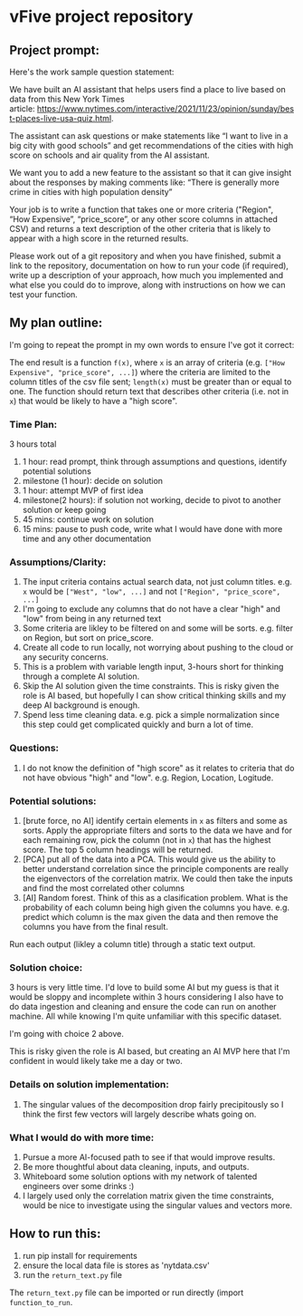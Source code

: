 # vFive project repository

## Project prompt:

Here's the work sample question statement:

We have built an AI assistant that helps users find a place to live based on data from this New York Times article: https://www.nytimes.com/interactive/2021/11/23/opinion/sunday/best-places-live-usa-quiz.html.

The assistant can ask questions or make statements like “I want to live in a big city with good schools” and get recommendations of the cities with high score on schools and air quality from the AI assistant.

We want you to add a new feature to the assistant so that it can give insight about the responses by making comments like: “There is generally more crime in cities with high population density”

Your job is to write a function that takes one or more criteria ("Region", “How Expensive”, “price_score”, or any other score columns in attached CSV) and returns a text description of the other criteria that is likely to appear with a high score in the returned results.

Please work out of a git repository and when you have finished, submit a link to the repository, documentation on how to run your code (if required), write up a description of your approach, how much you implemented and what else you could do to improve, along with instructions on how we can test your function.


## My plan outline:

I'm going to repeat the prompt in my own words to ensure I've got it correct:

The end result is a function `f(x)`, where `x` is an array of criteria (e.g. `["How Expensive", "price_score", ...]`) where the criteria are limited to the column titles of the csv file sent; `length(x)` must be greater than or equal to one. The function should return text that describes other criteria (i.e. not in `x`) that would be likely to have a "high score". 

### Time Plan:

3 hours total

1. 1 hour: read prompt, think through assumptions and questions, identify potential solutions
2. milestone (1 hour): decide on solution
3. 1 hour: attempt MVP of first idea
4. milestone(2 hours): if solution not working, decide to pivot to another solution or keep going
5. 45 mins: continue work on solution
6. 15 mins: pause to push code, write what I would have done with more time and any other documentation



### Assumptions/Clarity:

1. The input criteria contains actual search data, not just column titles. e.g. `x` would be `["West", "low", ...]` and not `["Region", "price_score", ...]`
2. I'm going to exclude any columns that do not have a clear "high" and "low" from being in any returned text
3. Some criteria are likley to be filtered on and some will be sorts. e.g. filter on Region, but sort on price_score. 
4. Create all code to run locally, not worrying about pushing to the cloud or any security concerns.
5. This is a problem with variable length input, 3-hours short for thinking through a complete AI solution. 
6. Skip the AI solution given the time constraints. This is risky given the role is AI based, but hopefully I can show critical thinking skills and my deep AI background is enough.  
7. Spend less time cleaning data. e.g. pick a simple normalization since this step could get complicated quickly and burn a lot of time.


### Questions:

1. I do not know the definition of "high score" as it relates to criteria that do not have obvious "high" and "low". e.g. Region, Location, Logitude.


### Potential solutions:

1. [brute force, no AI] identify certain elements in `x` as filters and some as sorts. Apply the appropriate filters and sorts to the data we have and for each remaining row, pick the column (not in `x`) that has the highest score. The top 5 column headings will be returned.
2. [PCA] put all of the data into a PCA. This would give us the ability to better understand correlation since the principle components are really the eigenvectors of the correlation matrix. We could then take the inputs and find the most correlated other columns
3. [AI] Random forest. Think of this as a clasification problem. What is the probability of each column being high given the columns you have. e.g. predict which column is the max given the data and then remove the columns you have from the final result. 

Run each output (likley a column title) through a static text output.

### Solution choice:

3 hours is very little time. I'd love to build some AI but my guess is that it would be sloppy and incomplete within 3 hours considering I also have to do data ingestion and cleaning and ensure the code can run on another machine. All while knowing I'm quite unfamiliar with this specific dataset.

I'm going with choice 2 above.

This is risky given the role is AI based, but creating an AI MVP here that I'm confident in would likely take me a day or two.

### Details on solution implementation:

1. The singular values of the decomposition drop fairly precipitously so I think the first few vectors will largely describe whats going on.



### What I would do with more time:

1. Pursue a more AI-focused path to see if that would improve results.
2. Be more thoughtful about data cleaning, inputs, and outputs.
3. Whiteboard some solution options with my network of talented engineers over some drinks :)
4. I largely used only the correlation matrix given the time constraints, would be nice to investigate using the singular values and vectors more.


## How to run this:

1. run pip install for requirements
2. ensure the local data file is stores as 'nytdata.csv'
3. run the `return_text.py` file

The `return_text.py` file can be imported or run directly (import `function_to_run`. 
